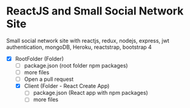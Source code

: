 # ReactJS and Small Social Network Site
Small social network site with reactjs, redux, nodejs, express, jwt authentication, mongoDB, Heroku, reactstrap, bootstrap 4

- [x] RootFolder (Folder)
  - [ ] package.json (root folder npm packages)
  - [ ] more files
  - [ ] Open a pull request
  - [x] Client (Folder - React Create App)
    - [ ] package.json (React app with npm packages)
    - [ ] more files
